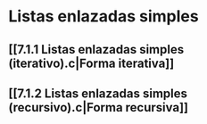 # Listas enlazadas simples
## [[7.1.1 Listas enlazadas simples (iterativo).c|Forma iterativa]]
## [[7.1.2 Listas enlazadas simples (recursivo).c|Forma recursiva]]